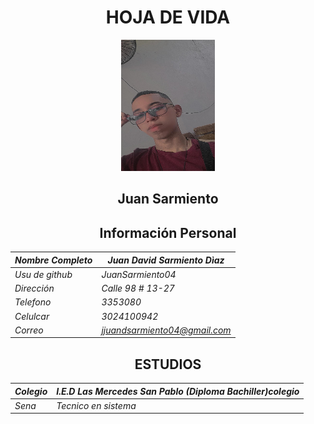 # <center> HOJA DE VIDA </center>

<center>
<img src="https://github.com/CarsOk/ADSO2698056PROJECT1/blob/main/HOJAS_DE_VIDA/FOTOS/imagen-2.jpg?raw=true" width ="150" height="210"/>
<center>

## <center>**Juan Sarmiento** <br></center>

## **Información Personal**

| *Nombre Completo* | *Juan David Sarmiento Dìaz*   |
|-------------------|-------------------------------|
| *Usu de github*   | *JuanSarmiento04*             |
| *Dirección*       | *Calle 98 # 13-27*            |
| *Telefono*        | *3353080*                     |
| *Celulcar*        | *3024100942*                  |
| *Correo*          | *jjuandsarmiento04@gmail.com* |

## **ESTUDIOS**
| *Colegio* | *I.E.D Las Mercedes San Pablo (Diploma Bachiller)colegio* |
|-----------|-----------------------------------------------------------|
| *Sena*    | *Tecnico en sistema*                                      |
